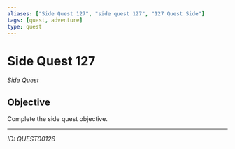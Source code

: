 ```yaml
---
aliases: ["Side Quest 127", "side quest 127", "127 Quest Side"]
tags: [quest, adventure]
type: quest
---
```


# Side Quest 127

*Side Quest*

## Objective
Complete the side quest objective.

---
*ID: QUEST00126*
